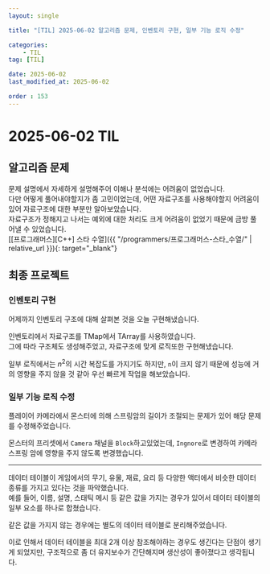 ```yaml
---
layout: single

title: "[TIL] 2025-06-02 알고리즘 문제, 인벤토리 구현, 일부 기능 로직 수정"

categories:
    - TIL
tag: [TIL]

date: 2025-06-02
last_modified_at: 2025-06-02

order : 153
---
```


# 2025-06-02 TIL

## 알고리즘 문제

문제 설명에서 자세하게 설명해주어 이해나 분석에는 어려움이 없었습니다.  
다만 어떻게 풀어내야할지가 좀 고민이었는데, 어떤 자료구조를 사용해야할지 어려움이 있어 자료구조에 대한 부분만 알아보았습니다.  
자료구조가 정해지고 나서는 예외에 대한 처리도 크게 어려움이 없었기 때문에 금방 풀어낼 수 있었습니다.  
[[프로그래머스][C++] 스타 수열]({{ "/programmers/프로그래머스-스타_수열/" | relative_url }}){: target="_blank"}

## 최종 프로젝트

### 인벤토리 구현

어제까지 인벤토리 구조에 대해 살펴본 것을 오늘 구현해냈습니다.

인벤토리에서 자료구조를 TMap에서 TArray를 사용하였습니다.  
그에 따라 구조체도 생성해주었고, 자료구조에 맞게 로직또한 구현해냈습니다.

일부 로직에서는 $n^2$의 시간 복잡도를 가지기도 하지만, `n`이 크지 않기 때문에 성능에 거의 영향을 주지 않을 것 같아 우선 빠르게 작업을 해보았습니다.

### 일부 기능 로직 수정

플레이어 카메라에서 몬스터에 의해 스프링암의 길이가 조절되는 문제가 있어 해당 문제를 수정해주었습니다.

몬스터의 프리셋에서 `Camera` 채널을 `Block`하고있었는데, `Ingnore`로 변경하여 카메라 스프링 암에 영향을 주지 않도록 변경했습니다.

---

데이터 테이블이 게임에서의 무기, 유물, 재료, 요리 등 다양한 액터에서 비슷한 데이터 종류를 가지고 있다는 것을 파악했습니다.  
예를 들어, 이름, 설명, 스태틱 메시 등 같은 값을 가지는 경우가 있어서 데이터 테이블의 일부 요소를 하나로 합쳤습니다.

같은 값을 가지지 않는 경우에는 별도의 데이터 테이블로 분리해주었습니다.

이로 인해서 데이터 테이블을 최대 2개 이상 참조해야하는 경우도 생긴다는 단점이 생기게 되었지만, 구조적으로 좀 더 유지보수가 간단해지며 생산성이 좋아졌다고 생각됩니다.